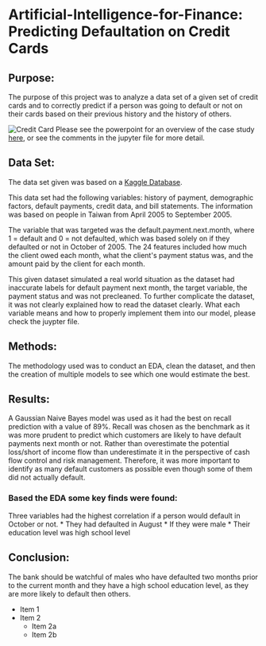 # Artificial-Intelligence-for-Finance: Predicting Defaultation on Credit Cards

## Purpose:
The purpose of this project was to analyze a data set of a given set of credit cards and to correctly predict if a person was going to default or not on their cards based on their previous history and the history of others.

![Credit Card](https://thumbs.dreamstime.com/b/here-generic-credit-card-isolated-al-white-background-logos-type-generic-here-generic-credit-card-isolated-125482245.jpg)
Please see the powerpoint for an overview of the case study [here](https://drive.google.com/file/d/1hBkihdzcTzu7ux6WfQoiqADsdA9tbz8j/view?usp=sharing), or see the comments in the jupyter file for more detail.

## Data Set:
The data set given was based on a [Kaggle Database](https://www.kaggle.com/mariosfish/default-of-credit-card-clients).

This data set had the following variables: history of payment, demographic factors, default payments, credit data, and bill statements. The information was based on people in Taiwan from April 2005 to September 2005.

The variable that was targeted was the default.payment.next.month, where 1 = default and 0 = not defaulted, which was based solely on if they defaulted or not in October of 2005. The 24 features included how much the client owed each month, what the client's payment status was, and the amount paid by the client for each month.

This given dataset simulated a real world situation as the dataset had inaccurate labels for default payment next month, the target variable, the payment status and was not precleaned. To further complicate the dataset, it was not clearly explained how to read the dataset clearly. What each variable means and how to properly implement them into our model, please check the juypter file.

## Methods:
The methodology used was to conduct an EDA, clean the dataset, and then the creation of multiple models to see which one would estimate the best.

## Results:
A Gaussian Naive Bayes model was used as it had the best on recall prediction with a value of 89%. Recall was chosen as the benchmark as it was more prudent to predict which customers are likely to have default payments next month or not. Rather than overestimate the potential loss/short of income flow than underestimate it in the perspective of cash flow control and risk management. Therefore, it was more important to identify as many default customers as possible even though some of them did not actually default.

### Based the EDA some key finds were found:

Three variables had the highest correlation if a person would default in October or not.
    * They had defaulted in August
    * If they were male
    * Their education level was high school level

## Conclusion:

The bank should be watchful of males who have defaulted two months prior to the current month and they have a high school education level, as they are more likely to default then others.

* Item 1
* Item 2
  * Item 2a
  * Item 2b

